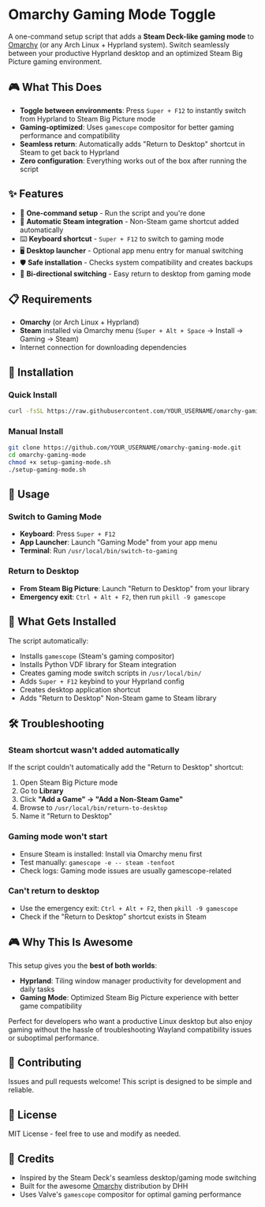# Omarchy Gaming Mode Toggle

A one-command setup script that adds a **Steam Deck-like gaming mode** to [Omarchy](https://omarchy.org/) (or any Arch Linux + Hyprland system). Switch seamlessly between your productive Hyprland desktop and an optimized Steam Big Picture gaming environment.

## 🎮 What This Does

- **Toggle between environments**: Press `Super + F12` to instantly switch from Hyprland to Steam Big Picture mode
- **Gaming-optimized**: Uses `gamescope` compositor for better gaming performance and compatibility
- **Seamless return**: Automatically adds "Return to Desktop" shortcut in Steam to get back to Hyprland
- **Zero configuration**: Everything works out of the box after running the script

## ✨ Features

- 🚀 **One-command setup** - Run the script and you're done
- 🎯 **Automatic Steam integration** - Non-Steam game shortcut added automatically
- ⌨️ **Keyboard shortcut** - `Super + F12` to switch to gaming mode
- 🖥️ **Desktop launcher** - Optional app menu entry for manual switching
- 🛡️ **Safe installation** - Checks system compatibility and creates backups
- 🔄 **Bi-directional switching** - Easy return to desktop from gaming mode

## 📋 Requirements

- **Omarchy** (or Arch Linux + Hyprland)
- **Steam** installed via Omarchy menu (`Super + Alt + Space` → Install → Gaming → Steam)
- Internet connection for downloading dependencies

## 🚀 Installation

### Quick Install
```bash
curl -fsSL https://raw.githubusercontent.com/YOUR_USERNAME/omarchy-gaming-mode/main/setup-gaming-mode.sh | bash
```

### Manual Install
```bash
git clone https://github.com/YOUR_USERNAME/omarchy-gaming-mode.git
cd omarchy-gaming-mode
chmod +x setup-gaming-mode.sh
./setup-gaming-mode.sh
```

## 🎯 Usage

### Switch to Gaming Mode
- **Keyboard**: Press `Super + F12`
- **App Launcher**: Launch "Gaming Mode" from your app menu
- **Terminal**: Run `/usr/local/bin/switch-to-gaming`

### Return to Desktop
- **From Steam Big Picture**: Launch "Return to Desktop" from your library
- **Emergency exit**: `Ctrl + Alt + F2`, then run `pkill -9 gamescope`

## 🔧 What Gets Installed

The script automatically:
- Installs `gamescope` (Steam's gaming compositor)
- Installs Python VDF library for Steam integration
- Creates gaming mode switch scripts in `/usr/local/bin/`
- Adds `Super + F12` keybind to your Hyprland config
- Creates desktop application shortcut
- Adds "Return to Desktop" Non-Steam game to Steam library

## 🛠️ Troubleshooting

### Steam shortcut wasn't added automatically
If the script couldn't automatically add the "Return to Desktop" shortcut:
1. Open Steam Big Picture mode
2. Go to **Library**
3. Click **"Add a Game" → "Add a Non-Steam Game"**
4. Browse to `/usr/local/bin/return-to-desktop`
5. Name it "Return to Desktop"

### Gaming mode won't start
- Ensure Steam is installed: Install via Omarchy menu first
- Test manually: `gamescope -e -- steam -tenfoot`
- Check logs: Gaming mode issues are usually gamescope-related

### Can't return to desktop
- Use the emergency exit: `Ctrl + Alt + F2`, then `pkill -9 gamescope`
- Check if the "Return to Desktop" shortcut exists in Steam

## 🎮 Why This Is Awesome

This setup gives you the **best of both worlds**:

- **Hyprland**: Tiling window manager productivity for development and daily tasks
- **Gaming Mode**: Optimized Steam Big Picture experience with better game compatibility

Perfect for developers who want a productive Linux desktop but also enjoy gaming without the hassle of troubleshooting Wayland compatibility issues or suboptimal performance.

## 🤝 Contributing

Issues and pull requests welcome! This script is designed to be simple and reliable.

## 📜 License

MIT License - feel free to use and modify as needed.

## 🙏 Credits

- Inspired by the Steam Deck's seamless desktop/gaming mode switching
- Built for the awesome [Omarchy](https://omarchy.org/) distribution by DHH
- Uses Valve's `gamescope` compositor for optimal gaming performance
